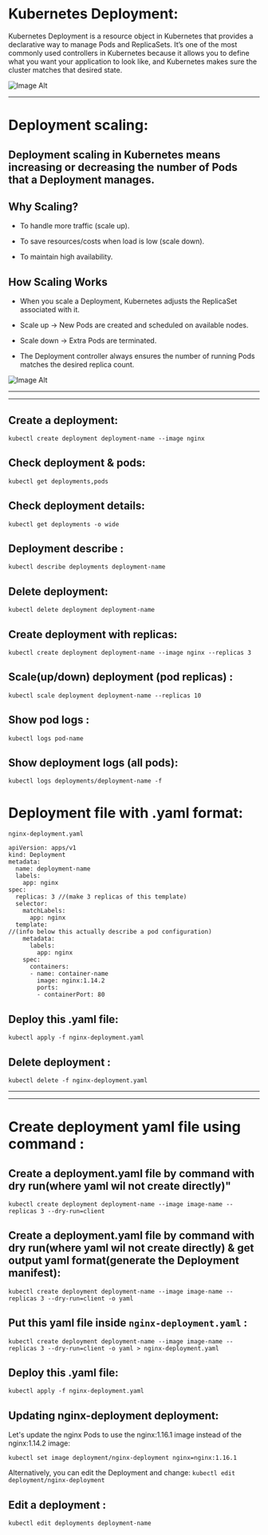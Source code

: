# Kubernetes Deployment:
Kubernetes Deployment is a resource object in Kubernetes that provides a declarative way to manage Pods and ReplicaSets.
It’s one of the most commonly used controllers in Kubernetes because it allows you to define what you want your application to look like,
and Kubernetes makes sure the cluster matches that desired state.

![Image Alt](https://github.com/sheikhsalmanhossain/kubernetes/blob/5714367e30d21f81e3eea1e6169472ed6b8c2caa/kubernetes-resources/deployment/Deployment.jpg)

------------------------------------------------------------------------------------------------------------------------------------------------------------

# Deployment scaling:
## Deployment scaling in Kubernetes means increasing or decreasing the number of Pods that a Deployment manages.

##  Why Scaling?

- To handle more traffic (scale up).

- To save resources/costs when load is low (scale down).

- To maintain high availability.

##  How Scaling Works

- When you scale a Deployment, Kubernetes adjusts the ReplicaSet associated with it.

- Scale up → New Pods are created and scheduled on available nodes.

- Scale down → Extra Pods are terminated.

 - The Deployment controller always ensures the number of running Pods matches the desired replica count.


![Image Alt](https://github.com/sheikhsalmanhossain/kubernetes/blob/5714367e30d21f81e3eea1e6169472ed6b8c2caa/kubernetes-resources/deployment/Deployment2.jpg)


-----------------------------------------------------------------------------------------------------------------------------------------------------------------------------------------------------------------------------------------------

-----------------------------------------------------------------------------------------------------------------------------------------------------------------------------------------------------------------------------------------------
## Create a deployment:
``` kubectl create deployment deployment-name --image nginx ```

## Check deployment & pods:
``` kubectl get deployments,pods ```

## Check deployment details:
``` kubectl get deployments -o wide ```

## Deployment describe :
``` kubectl describe deployments deployment-name ```

## Delete deployment:
``` kubectl delete deployment deployment-name ```

## Create deployment with replicas:
``` kubectl create deployment deployment-name --image nginx --replicas 3 ```

## Scale(up/down) deployment (pod replicas) :
``` kubectl scale deployment deployment-name --replicas 10 ```

## Show pod logs :
``` kubectl logs pod-name ```
## Show deployment logs (all pods):
``` kubectl logs deployments/deployment-name -f ```


# Deployment file with .yaml format:

``` nginx-deployment.yaml ```

```
apiVersion: apps/v1
kind: Deployment
metadata:
  name: deployment-name
  labels:
    app: nginx
spec:
  replicas: 3 //(make 3 replicas of this template)
  selector:
    matchLabels:
      app: nginx
  template:
//(info below this actually describe a pod configuration)
    metadata:
      labels:
        app: nginx
    spec:
      containers:
      - name: container-name
        image: nginx:1.14.2
        ports:
        - containerPort: 80
```

## Deploy this .yaml file:
``` kubectl apply -f nginx-deployment.yaml ```

## Delete deployment :
``` kubectl delete -f nginx-deployment.yaml ```

-------------------------------------------------------------------------------------------------------------------------------------------------------------------------

-------------------------------------------------------------------------------------------------------------------------------------------------------------------------
# Create deployment yaml file using command :

## Create a deployment.yaml file by command with dry run(where yaml wil not create directly)"
``` kubectl create deployment deployment-name --image image-name --replicas 3 --dry-run=client ```

## Create a deployment.yaml file by command with dry run(where yaml wil not create directly) & get output yaml format(generate the Deployment manifest):

``` kubectl create deployment deployment-name --image image-name --replicas 3 --dry-run=client -o yaml ```

## Put this yaml file inside ``` nginx-deployment.yaml ``` :
``` kubectl create deployment deployment-name --image image-name --replicas 3 --dry-run=client -o yaml > nginx-deployment.yaml ```

## Deploy this .yaml file:
``` kubectl apply -f nginx-deployment.yaml ```

## Updating nginx-deployment deployment:
Let's update the nginx Pods to use the nginx:1.16.1 image instead of the nginx:1.14.2 image:

``` kubectl set image deployment/nginx-deployment nginx=nginx:1.16.1 ```

Alternatively, you can edit the Deployment and change:
``` kubectl edit deployment/nginx-deployment ```

## Edit a deployment :
``` kubectl edit deployments deployment-name ```

